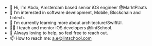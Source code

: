 - 👋  Hi, I’m Abdo, Amsterdam based senior iOS engineer @MarktPlaats
- 👀  I’m interested in software development, Mobile, Blockchain and fintech.
- 🌱  I’m currently learning more about architecture/SwiftUI.
- 🧑‍🏫  I teach and mentor iOS developers @lintSchool.
- 💞️  Always loving to help, so feel free to reach out.  
- 📫  How to reach me: a.e@lintschool.com

<!---
Abdo-codes/Abdo-codes is a ✨ special ✨ repository because its `README.md` (this file) appears on your GitHub profile.
You can click the Preview link to take a look at your changes.
--->
